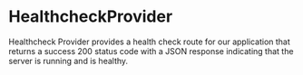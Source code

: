 # HealthcheckProvider

Healthcheck Provider provides a health check route for our application that returns a success 200 status code with a JSON response indicating that the server is running and is healthy.
